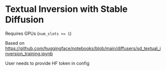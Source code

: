 # Textual Inversion with Stable Diffusion


Requires GPUs (`num_slots >= 1`)

Based on https://github.com/huggingface/notebooks/blob/main/diffusers/sd_textual_inversion_training.ipynb

User needs to provide HF token in config